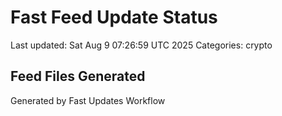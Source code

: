 # Fast Feed Update Status
Last updated: Sat Aug  9 07:26:59 UTC 2025
Categories: crypto

## Feed Files Generated

Generated by Fast Updates Workflow
